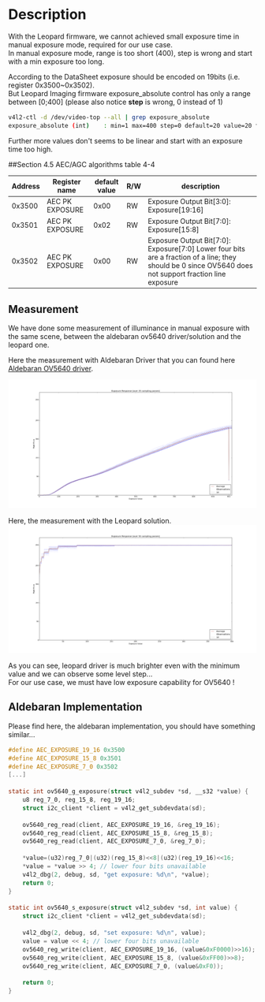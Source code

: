 # Description
With the Leopard firmware, we cannot achieved small exposure time in manual exposure mode, required for our use case.  
In manual exposure mode, range is too short (400), step is wrong and start with a min exposure too long.  

According to the DataSheet exposure should be encoded on 19bits (i.e. register 0x3500~0x3502).  
But Leopard Imaging firmware exposure_absolute control has only a range between \[0;400\] (please also notice **step** is wrong, 0 instead of 1) 
```sh
v4l2-ctl -d /dev/video-top --all | grep exposure_absolute
exposure_absolute (int)    : min=1 max=400 step=0 default=20 value=20 flags=inactive
```
Further more values don't seems to be linear and start with an exposure time too high.

##Section 4.5 AEC/AGC algorithms
table 4-4

Address | Register name | default value | R/W | description
--------|---------------|---------------|-----|------------
0x3500  | AEC PK EXPOSURE | 0x00  | RW  | Exposure Output Bit[3:0]: Exposure[19:16]
0x3501  | AEC PK EXPOSURE | 0x02  | RW  | Exposure Output Bit[7:0]: Exposure[15:8]
0x3502  | AEC PK EXPOSURE | 0x00  | RW  | Exposure Output Bit[7:0]: Exposure[7:0] Lower four bits are a fraction of a line; they should be 0 since OV5640 does not support fraction line exposure

## Measurement
We have done some measurement of illuminance in manual exposure with the same scene, between the aldebaran ov5640 driver/solution and the leopard one.

Here the measurement with Aldebaran Driver that you can found here
[Aldebaran OV5640 driver](https://github.com/aldebaran/linux-aldebaran/blob/release-2.5.x/atom/drivers/media/i2c/soc_camera/ov5640.c#L1557).  

![Aldebaran FW](aldeb_fw.png)

Here, the measurement with the Leopard solution.
![Leopard FW](leopard_fw.png)

As you can see, leopard driver is much brighter even with the minimum value and we can observe some level step...  
For our use case, we must have low exposure capability for OV5640 !

## Aldebaran Implementation
Please find here, the aldebaran implementation, you should have something similar...  
```C
#define AEC_EXPOSURE_19_16 0x3500
#define AEC_EXPOSURE_15_8 0x3501
#define AEC_EXPOSURE_7_0 0x3502
[...]

static int ov5640_g_exposure(struct v4l2_subdev *sd, __s32 *value) {
	u8 reg_7_0, reg_15_8, reg_19_16;
	struct i2c_client *client = v4l2_get_subdevdata(sd);

	ov5640_reg_read(client, AEC_EXPOSURE_19_16, &reg_19_16);
	ov5640_reg_read(client, AEC_EXPOSURE_15_8, &reg_15_8);
	ov5640_reg_read(client, AEC_EXPOSURE_7_0, &reg_7_0);

	*value=(u32)reg_7_0|(u32)(reg_15_8)<<8|(u32)(reg_19_16)<<16;
	*value = *value >> 4; // lower four bits unavailable
	v4l2_dbg(2, debug, sd, "get exposure: %d\n", *value);
	return 0;
}

static int ov5640_s_exposure(struct v4l2_subdev *sd, int value) {
	struct i2c_client *client = v4l2_get_subdevdata(sd);

	v4l2_dbg(2, debug, sd, "set exposure: %d\n", value);
	value = value << 4; // lower four bits unavailable
	ov5640_reg_write(client, AEC_EXPOSURE_19_16, (value&0xF0000)>>16);
	ov5640_reg_write(client, AEC_EXPOSURE_15_8, (value&0xFF00)>>8);
	ov5640_reg_write(client, AEC_EXPOSURE_7_0, (value&0xF0));

	return 0;
}
```
